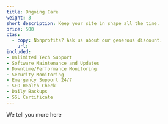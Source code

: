 ```yaml
---
title: Ongoing Care
weight: 3
short_description: Keep your site in shape all the time.
price: 500
ctas:
  - copy: Nonprofits? Ask us about our generous discount.
    url: 
included:
- Unlimited Tech Support
- Software Maintenance and Updates
- Downtime/Performance Monitoring
- Security Monitoring
- Emergency Support 24/7
- SEO Health Check
- Daily Backups
- SSL Certificate
---
```


We tell you more here
